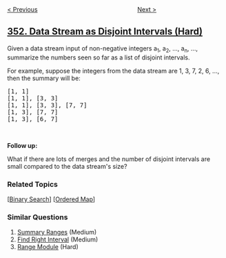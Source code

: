 <!--|This file generated by command(leetcode description); DO NOT EDIT.    |-->
<!--+----------------------------------------------------------------------+-->
<!--|@author    openset <openset.wang@gmail.com>                           |-->
<!--|@link      https://github.com/openset                                 |-->
<!--|@home      https://github.com/openset/leetcode                        |-->
<!--+----------------------------------------------------------------------+-->

[< Previous](https://github.com/openset/leetcode/tree/master/problems/android-unlock-patterns "Android Unlock Patterns")
　　　　　　　　　　　　　　　　
[Next >](https://github.com/openset/leetcode/tree/master/problems/design-snake-game "Design Snake Game")

## [352. Data Stream as Disjoint Intervals (Hard)](https://leetcode.com/problems/data-stream-as-disjoint-intervals "将数据流变为多个不相交区间")

<p>Given a data stream input of non-negative integers a<sub>1</sub>, a<sub>2</sub>, ..., a<sub>n</sub>, ..., summarize the numbers seen so far as a list of disjoint intervals.</p>

<p>For example, suppose the integers from the data stream are 1, 3, 7, 2, 6, ..., then the summary will be:</p>

<pre>
[1, 1]
[1, 1], [3, 3]
[1, 1], [3, 3], [7, 7]
[1, 3], [7, 7]
[1, 3], [6, 7]
</pre>

<p>&nbsp;</p>

<p><b>Follow up:</b></p>

<p>What if there are lots of merges and the number of disjoint intervals are small compared to the data stream&#39;s size?</p>

### Related Topics
  [[Binary Search](https://github.com/openset/leetcode/tree/master/tag/binary-search/README.md)]
  [[Ordered Map](https://github.com/openset/leetcode/tree/master/tag/ordered-map/README.md)]

### Similar Questions
  1. [Summary Ranges](https://github.com/openset/leetcode/tree/master/problems/summary-ranges) (Medium)
  1. [Find Right Interval](https://github.com/openset/leetcode/tree/master/problems/find-right-interval) (Medium)
  1. [Range Module](https://github.com/openset/leetcode/tree/master/problems/range-module) (Hard)
